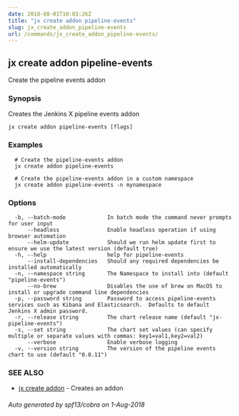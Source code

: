 ```yaml
---
date: 2018-08-01T10:03:26Z
title: "jx create addon pipeline-events"
slug: jx_create_addon_pipeline-events
url: /commands/jx_create_addon_pipeline-events/
---
```

## jx create addon pipeline-events

Create the pipeline events addon

### Synopsis

Creates the Jenkins X pipeline events addon

```
jx create addon pipeline-events [flags]
```

### Examples

```
  # Create the pipeline-events addon
  jx create addon pipeline-events
  
  # Create the pipeline-events addon in a custom namespace
  jx create addon pipeline-events -n mynamespace
```

### Options

```
  -b, --batch-mode             In batch mode the command never prompts for user input
      --headless               Enable headless operation if using browser automation
      --helm-update            Should we run helm update first to ensure we use the latest version (default true)
  -h, --help                   help for pipeline-events
      --install-dependencies   Should any required dependencies be installed automatically
  -n, --namespace string       The Namespace to install into (default "pipeline-events")
      --no-brew                Disables the use of brew on MacOS to install or upgrade command line dependencies
  -p, --password string        Password to access pipeline-events services such as Kibana and Elasticsearch.  Defaults to default Jenkins X admin password.
  -r, --release string         The chart release name (default "jx-pipeline-events")
  -s, --set string             The chart set values (can specify multiple or separate values with commas: key1=val1,key2=val2)
      --verbose                Enable verbose logging
  -v, --version string         The version of the pipeline events chart to use (default "0.0.11")
```

### SEE ALSO

* [jx create addon](/commands/jx_create_addon/)	 - Creates an addon

###### Auto generated by spf13/cobra on 1-Aug-2018
